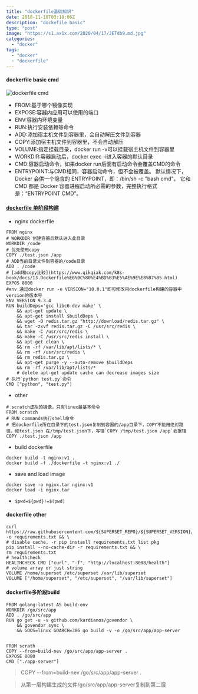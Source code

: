 ```yaml
---
title: "dockerfile基础知识"
date: 2018-11-18T03:10:06Z
description: "dockefile basic"
type: "post"
image: "https://s1.ax1x.com/2020/04/17/JETdb9.md.jpg"
categories:
  - "docker"
tags:
  - "docker"
  - "dockerfile"
---
```


#### dockerfile basic cmd

![dockerfile cmd](https://note.youdao.com/yws/api/personal/file/DC3C4D935C404D82A1A0B1D57634297B?method=download&shareKey=f0a59eb8e8d8809b631be8440ed87111)

- FROM:基于哪个镜像实现
- EXPOSE:容器内应用可以使用的端口
- ENV:容器内环境变量
- RUN:执行安装依赖等命令
- ADD:添加宿主机文件到容器里，会自动解压文件到容器
- COPY:添加宿主机文件到容器里，不会自动解压
- VOLUME:指定挂载目录，docker run -v可以挂载宿主机文件到容器里
- WORKDIR:容器启动后，docker exec -i进入容器的默认目录
- CMD:容器启动命令，如果docker run后面有启动命令会覆盖CMD的命令
- ENTRYPOINT:与CMD相同，容器启动命令，但不会被覆盖。
           默认情况下，Docker 会供一个隐含的 ENTRYPOINT，即：/bin/sh -c "bash cmd"。
           它和 CMD 都是 Docker 容器进程启动所必需的参数，完整执行格式是：“ENTRYPOINT CMD”。

#### [dockerfile 单阶段构建](https://github.com/docker-library/docs)

- nginx dockerfile

```
FROM nginx
# WORKDIR 创建容器后默认进入此目录
WORKDIR /code
# 优先使用copy
COPY ./test.json /app
# ADD当前目录文件到容器的/code目录
ADD . /code
# [add和copy比较](https://www.qikqiak.com/k8s-book/docs/13.Dockerfile%E6%9C%80%E4%BD%B3%E5%AE%9E%E8%B7%B5.html)
EXPOS 8000
#env 通过docker run -e VERSION="10.0.1"即可修改用dockerfile构建的容器中version的版本号
ENV VERSION 9.3.4
RUN buildDeps='gcc libc6-dev make' \
    && apt-get update \
    && apt-get install $buildDeps \
    && wget -O redis.tar.gz "http://download/redis.tar.gz" \
    && tar -zxvf redis.tar.gz -C /usr/src/redis \
    && make -C /usr/src/redis \
    && make -C /usr/src/redis install \
    && apt-get clean \
    && rm -rf /var/lib/apt/lists/* \
    && rm -rf /usr/src/redis \
    && rm redis.tar.gz \
    && apt-get purge -y --auto-remove $buildDeps
    && rm -rf /var/lib/apt/lists/*
    # delete apt-get update cache can decrease images size
# 执行`python test.py`命令
CMD ["python", "test.py"]
```

- other

```
# scratch虚拟的镜像，只有linux最基本命令
FROM scratch
# RUN commands执行shell命令
# 把dockerfile所在目录下的test.json复制到容器的/app目录下，COPY不能用绝对路径，如test.json 在/tmp/test.json下，写错`COPY /tmp/test.json /app`会报错
COPY ./test.json /app
```

- build dockerfile

```
docker build -t nginx:v1 .
docker build -f ./dockerfile -t nginx:v1 ./
```

- save and load image

```
docker save -o nginx.tar nginx:v1
docker load -i nginx.tar
```

- `$pwd=${pwd}!=$(pwd)`

#### dockerfile other

```
curl https://raw.githubusercontent.com/${SUPERSET_REPO}/${SUPERSET_VERSION}/requirements.txt -o requirements.txt && \
# disable cache, -r pip instasll requirements.txt list pkg
pip install --no-cache-dir -r requirements.txt && \
rm requirements.txt
# healthcheck
HEALTHCHECK CMD ["curl", "-f", "http://localhost:8088/health"]
# volume array or just string
VOLUME /home/superset /etc/superset /var/lib/superset
VOLUME ["/home/superset", "/etc/superset", "/var/lib/superset"]
```

#### dockerfile多阶段build

```
FROM golang:latest AS build-env
WORKDIR /go/src/app
ADD . /go/src/app
RUN go get -u -v github.com/kardianos/govendor \
    && govendor sync \
    && GOOS=linux GOARCH=386 go build -v -o /go/src/app/app-server
    
    
FROM scrath
COPY --from=build-nev /go/src/app/app-server .
EXPOSE 8080
CMD ["./app-server"]
```

>COPY --from=build-nev /go/src/app/app-server .

>从第一层构建生成的文件/go/src/app/app-server复制到第二层
